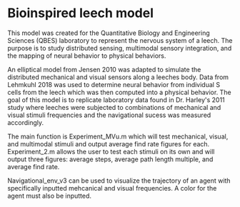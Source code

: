 # Bioinspired leech model

This model was created for the Quantitative Biology and Engineering Sciences (QBES) laboratory to represent the nervous system of a leech. The purpose is to study distributed sensing, multimodal sensory integration, and the mapping of neural behavior to physical behaviors. 

An elliptical model from Jensen 2010 was adapted to simulate the distributed mechanical and visual sensors along a leeches body. Data from Lehmkuhl 2018 was used to determine neural behavior from individual S cells from the leech which was then computed into a physical behavior. The goal of this model is to replicate laboratory data found in Dr. Harley's 2011 study where leeches were subjected to combinations of mechanical and visual stimuli frequencies and the navigational sucess was measured accordingly. 

The main function is Experiment_MVu.m which will test mechanical, visual, and multimodal stimuli and output average find rate figures for each. Experiment_2.m allows the user to test each stimuli on its own and will output three figures: average steps, average path length multiple, and average find rate. 

Navigational_env_v3 can be used to visualize the trajectory of an agent with specifically inputted mehcanical and visual frequencies. A color for the agent must also be inputted. 

